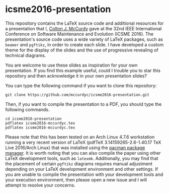 # icsme2016-presentation

This repository contains the LaTeX source code and additional resources for a
presentation that I, [Colton J. McCurdy](http://coltonmccurdy.com/) gave at the
32nd IEEE International Conference on Software Maintenance and Evolution (ICSME
2016). The presentation's source code uses a wide variety of LaTeX packages,
such as `beamer` and `pgftikz`, in order to create each slide. I have developed
a custom theme for the display of the slides and the use of progressive
revealing of technical diagrams.

You are welcome to use these slides as inspiration for your own presentation. If
you find this example useful, could I trouble you to star this repository and
then acknowledge it in your own presentation slides?

You can type the following command if you want to clone this repository:

```shell
git clone https://github.com/mccurdyc/icsme2016-presentation.git
```

Then, if you want to compile the presentation to a PDF, you should type the
following commands.

```shell
cd icsme2016-presentation
pdflatex icsme2016-mccurdyc.tex
pdflatex icsme2016-mccurdyc.tex
```

Please note that this has been tested on an Arch Linux 4.7.6 workstation running
a very recent version of LaTeX (pdfTeX 3.14159265-2.6-1.40.17 TeX Live 2016/Arch
Linux) that was installed using the [pacman package
manager](https://wiki.archlinux.org/index.php/pacman). It is worth noting that
you can also compile the paper using other LaTeX development tools, such as
`latexmk`. Additionally, you may find that the placement of certain `pgftikz`
diagrams requires manual adjustment depending on your LaTeX development
environment and other settings. If you are unable to compile the presentation
with your development tools and your execution environment, then please open a
new issue and I will attempt to resolve your concerns.
